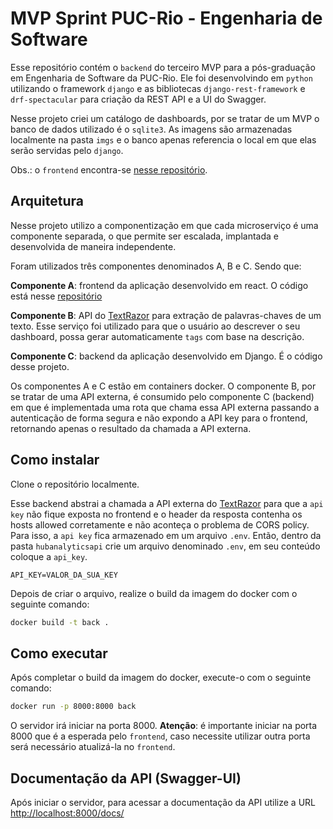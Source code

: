 # MVP Sprint PUC-Rio - Engenharia de Software

Esse repositório contém o `backend` do terceiro MVP para a pós-graduação em Engenharia de Software da PUC-Rio. Ele foi desenvolvindo em `python` utilizando o framework `django` e as bibliotecas `django-rest-framework` e `drf-spectacular` para criação da REST API e a UI do Swagger.

Nesse projeto criei um catálogo de dashboards, por se tratar de um MVP o banco de dados utilizado é o `sqlite3`. As imagens são armazenadas localmente na pasta `imgs` e o banco apenas referencia o local em que elas serão servidas pelo `django`.

Obs.: o `frontend` encontra-se [nesse repositório](https://github.com/luizzappa/hubanalytics-front-docker).

## Arquitetura

Nesse projeto utilizo a componentização em que cada microserviço é uma componente separada, o que permite ser escalada, implantada e desenvolvida de maneira independente.

Foram utilizados três componentes denominados A, B e C. Sendo que:

**Componente A**: frontend da aplicação desenvolvido em react. O código está nesse [repositório](https://github.com/luizzappa/hubanalytics-front-docker)

**Componente B**: API do [TextRazor](https://www.textrazor.com/) para extração de palavras-chaves de um texto. Esse serviço foi utilizado para que o usuário ao descrever o seu dashboard, possa gerar automaticamente `tags` com base na descrição.

**Componente C**: backend da aplicação desenvolvido em Django. É o código desse projeto.

Os componentes A e C estão em containers docker. O componente B, por se tratar de uma API externa, é consumido pelo componente C (backend) em que é implementada uma rota que chama essa API externa passando a autenticação de forma segura e não expondo a API key para o frontend, retornando apenas o resultado da chamada a API externa.

## Como instalar

Clone o repositório localmente.

Esse backend abstrai a chamada a API externa do [TextRazor](https://www.textrazor.com/) para que a `api key` não fique exposta no frontend e o header da resposta contenha os hosts allowed corretamente e não aconteça o problema de CORS policy. Para isso, a `api key` fica armazenado em um arquivo `.env`. Então, dentro da pasta `hubanalyticsapi` crie um arquivo denominado `.env`, em seu conteúdo coloque a `api_key`.

```
API_KEY=VALOR_DA_SUA_KEY
```

Depois de criar o arquivo, realize o build da imagem do docker com o seguinte comando:

```bash
docker build -t back .
```

## Como executar

Após completar o build da imagem do docker, execute-o com o seguinte comando:

```bash
docker run -p 8000:8000 back
```

O servidor irá iniciar na porta 8000. **Atenção**: é importante iniciar na porta 8000 que é a esperada pelo `frontend`, caso necessite utilizar outra porta será necessário atualizá-la no `frontend`.

## Documentação da API (Swagger-UI)

Após iniciar o servidor, para acessar a documentação da API utilize a URL [http://localhost:8000/docs/](http://localhost:8000/docs/)
